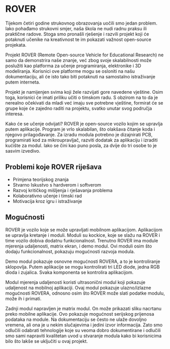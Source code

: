 # ROVER

Tijekom četiri godine strukovnog obrazovanja uočili smo jedan problem. Iako pohađamo strukovni smjer, naša škola ne nudi radnu praksu ili praktične radove. Stoga smo pronašli rješenje i razvili projekt koji će potaknuti učenike na kreativnost te im pokazati važnost open-source projekata.

Projekt ROVER (Remote Open-source Vehicle for Educational Research) ne samo da demonstrira naše znanje, već zbog svoje skalabilnosti može poslužiti kao platforma za učenje programiranja, elektronike i 3D modeliranja. Korisnici ove platforme mogu se osloniti na našu dokumentaciju, ali će isto tako biti potaknuti na samostalno istraživanje putem interneta.

Projekt je namijenjen svima koji žele razvijati gore navedene vještine. Osim toga, korisnici će imati priliku učiti o timskom radu. S obzirom na to da je nerealno očekivati da mladi već imaju sve potrebne vještine, formirat će se grupe koje će zajedno raditi na projektu, svatko unutar svog područja interesa.

Kako će se učenje odvijati? ROVER je open-source vozilo kojim se upravlja putem aplikacije. Program je vrlo skalabilan, što olakšava čitanje koda i njegovo prilagođavanje. Za izradu modula potrebno je dizajnirati PCB, programirati kod za mikroupravljač, razviti dodatak za aplikaciju i izraditi kućište za modul. Iako se čini kao puno posla, za dvije do tri osobe to je sasvim izvedivo.

## Problemi koje ROVER riješava

- Primjena teorijskog znanja
- Stvarno Iskustvo s hardverom i softverom
- Razvoj kritičkog mišljenja i rješavanja problema
- Kolaborativno učenje i timski rad
- Motivacija kroz igru i istraživanje

## Mogućnosti

ROVER je vozilo koje se može upravljati mobilnom aplikacijom. Aplikacijom se upravlja kretanje i moduli. Moduli su kockice, koje se slažu na ROVER i time vozilo dobiva dodatnu funkcionalnost. Trenutno ROVER ima module mjerenja udaljenosti, matrix ekran, i demo modul. Ovi moduli osim što dodaju funkcionalnost, pokazuju mogućnosti razvoja modula.

Demo modul pokazuje osnovne mogućnosti ROVERA, a to je kontroliranje sklopovlja. Putem aplikacije se mogu kontrolirati tri LED diode, jedna RGB dioda i zujalica. Svaka komponenta se kontrolira aplikacijom.

Modul mjerenja udaljenosti koristi ultrasonični modul koji pokazuje udaljenost na mobilnoj aplikaciji. Ovaj modul pokazuje ulazno/izlazne mogućnosti ROVERA, odnosno osim što ROVER može slati podatke modulu, može ih i primati.

Zadnji modul napravljen je matrix modul. On može prikazati sliku nacrtanu preko mobilne aplikacije. Ovo pokazuje mogućnost serijskog prijenosa podataka na module. Na dokumentaciju se često ne ulaže dovoljno vremena, ali ona je u nekim slučajevima i jedini izvor informacija. Zato smo odlučili odabrati tehnologije koje su veoma dobro dokumentirane i odlučili smo sami napraviti kvalitetan uvod u stvaranje modula kako bi korisnicima bilo što lakše se uključiti u ovaj projekt.